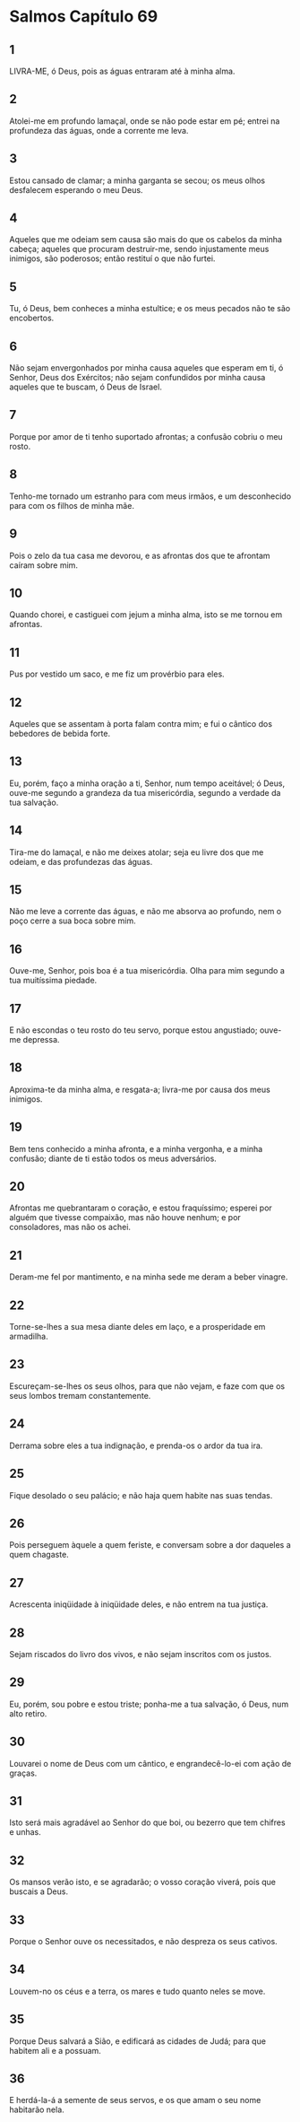 # Salmos Capítulo 69

## 1
LIVRA-ME, ó Deus, pois as águas entraram até à minha alma.

## 2
Atolei-me em profundo lamaçal, onde se não pode estar em pé; entrei na profundeza das águas, onde a corrente me leva.

## 3
Estou cansado de clamar; a minha garganta se secou; os meus olhos desfalecem esperando o meu Deus.

## 4
Aqueles que me odeiam sem causa são mais do que os cabelos da minha cabeça; aqueles que procuram destruir-me, sendo injustamente meus inimigos, são poderosos; então restituí o que não furtei.

## 5
Tu, ó Deus, bem conheces a minha estultice; e os meus pecados não te são encobertos.

## 6
Não sejam envergonhados por minha causa aqueles que esperam em ti, ó Senhor, Deus dos Exércitos; não sejam confundidos por minha causa aqueles que te buscam, ó Deus de Israel.

## 7
Porque por amor de ti tenho suportado afrontas; a confusão cobriu o meu rosto.

## 8
Tenho-me tornado um estranho para com meus irmãos, e um desconhecido para com os filhos de minha mãe.

## 9
Pois o zelo da tua casa me devorou, e as afrontas dos que te afrontam caíram sobre mim.

## 10
Quando chorei, e castiguei com jejum a minha alma, isto se me tornou em afrontas.

## 11
Pus por vestido um saco, e me fiz um provérbio para eles.

## 12
Aqueles que se assentam à porta falam contra mim; e fui o cântico dos bebedores de bebida forte.

## 13
Eu, porém, faço a minha oração a ti, Senhor, num tempo aceitável; ó Deus, ouve-me segundo a grandeza da tua misericórdia, segundo a verdade da tua salvação.

## 14
Tira-me do lamaçal, e não me deixes atolar; seja eu livre dos que me odeiam, e das profundezas das águas.

## 15
Não me leve a corrente das águas, e não me absorva ao profundo, nem o poço cerre a sua boca sobre mim.

## 16
Ouve-me, Senhor, pois boa é a tua misericórdia. Olha para mim segundo a tua muitíssima piedade.

## 17
E não escondas o teu rosto do teu servo, porque estou angustiado; ouve-me depressa.

## 18
Aproxima-te da minha alma, e resgata-a; livra-me por causa dos meus inimigos.

## 19
Bem tens conhecido a minha afronta, e a minha vergonha, e a minha confusão; diante de ti estão todos os meus adversários.

## 20
Afrontas me quebrantaram o coração, e estou fraquíssimo; esperei por alguém que tivesse compaixão, mas não houve nenhum; e por consoladores, mas não os achei.

## 21
Deram-me fel por mantimento, e na minha sede me deram a beber vinagre.

## 22
Torne-se-lhes a sua mesa diante deles em laço, e a prosperidade em armadilha.

## 23
Escureçam-se-lhes os seus olhos, para que não vejam, e faze com que os seus lombos tremam constantemente.

## 24
Derrama sobre eles a tua indignação, e prenda-os o ardor da tua ira.

## 25
Fique desolado o seu palácio; e não haja quem habite nas suas tendas.

## 26
Pois perseguem àquele a quem feriste, e conversam sobre a dor daqueles a quem chagaste.

## 27
Acrescenta iniqüidade à iniqüidade deles, e não entrem na tua justiça.

## 28
Sejam riscados do livro dos vivos, e não sejam inscritos com os justos.

## 29
Eu, porém, sou pobre e estou triste; ponha-me a tua salvação, ó Deus, num alto retiro.

## 30
Louvarei o nome de Deus com um cântico, e engrandecê-lo-ei com ação de graças.

## 31
Isto será mais agradável ao Senhor do que boi, ou bezerro que tem chifres e unhas.

## 32
Os mansos verão isto, e se agradarão; o vosso coração viverá, pois que buscais a Deus.

## 33
Porque o Senhor ouve os necessitados, e não despreza os seus cativos.

## 34
Louvem-no os céus e a terra, os mares e tudo quanto neles se move.

## 35
Porque Deus salvará a Sião, e edificará as cidades de Judá; para que habitem ali e a possuam.

## 36
E herdá-la-á a semente de seus servos, e os que amam o seu nome habitarão nela.

